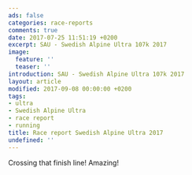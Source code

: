 ```yaml
---
ads: false
categories: race-reports
comments: true
date: 2017-07-25 11:51:19 +0200
excerpt: SAU - Swedish Alpine Ultra 107k 2017
image:
  feature: ''
  teaser: ''
introduction: SAU - Swedish Alpine Ultra 107k 2017
layout: article
modified: 2017-09-08 00:00:00 +0200
tags:
- ultra
- Swedish Alpine Ultra
- race report
- running
title: Race report Swedish Alpine Ultra 2017
undefined: ''
---
```



Crossing that finish line! Amazing!